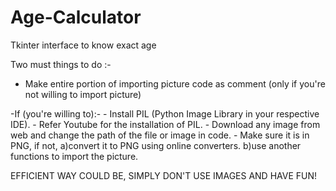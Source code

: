 # Age-Calculator
Tkinter interface to know exact age 

Two must things to do :-
- Make entire portion of importing picture code as comment (only if you're not willing to import picture)

-If (you're willing to):-
      - Install PIL (Python Image Library in your respective IDE).
      - Refer Youtube for the installation of PIL.
      - Download any image from web and change the path of the file or image in code.
      - Make sure it is in PNG, if not,
          a)convert it to PNG using online converters.
          b)use another functions to import the picture.
          
EFFICIENT WAY COULD BE, SIMPLY DON'T USE IMAGES AND HAVE FUN!

